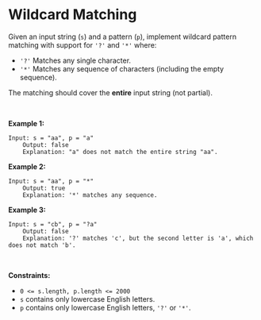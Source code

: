 # Wildcard Matching


Given an input string (`s`) and a pattern (`p`), implement wildcard
pattern matching with support for `'?'` and `'*'` where:

- `'?'` Matches any single character.
- `'*'` Matches any sequence of characters (including the empty
  sequence).

The matching should cover the **entire** input string (not partial).

 

**Example 1:**

    Input: s = "aa", p = "a"
        Output: false
        Explanation: "a" does not match the entire string "aa".
        

**Example 2:**

    Input: s = "aa", p = "*"
        Output: true
        Explanation: '*' matches any sequence.
        

**Example 3:**

    Input: s = "cb", p = "?a"
        Output: false
        Explanation: '?' matches 'c', but the second letter is 'a', which does not match 'b'.
        

 

**Constraints:**

- `0 <= s.length, p.length <= 2000`
- `s` contains only lowercase English letters.
- `p` contains only lowercase English letters, `'?'` or `'*'`.
